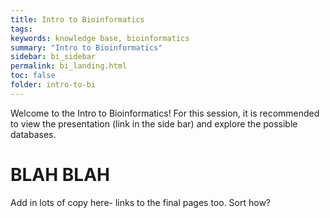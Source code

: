 ```yaml
---
title: Intro to Bioinformatics
tags:
keywords: knowledge base, bioinformatics
summary: "Intro to Bioinformatics"
sidebar: bi_sidebar
permalink: bi_landing.html
toc: false
folder: intro-to-bi
---
```


Welcome to the Intro to Bioinformatics! For this session, it is recommended to view the presentation (link in the side bar) and explore the possible databases. 

# BLAH BLAH
Add in lots of copy here- links to the final pages too. Sort how?